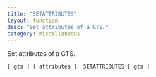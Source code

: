 ```yaml
---
title: "SETATTRIBUTES"
layout: function
desc: "Set attributes of a GTS."
category: miscellaneous
---
```


Set attributes of a GTS.

```
[ gts ] { attributes }  SETATTRIBUTES [ gts ]
```